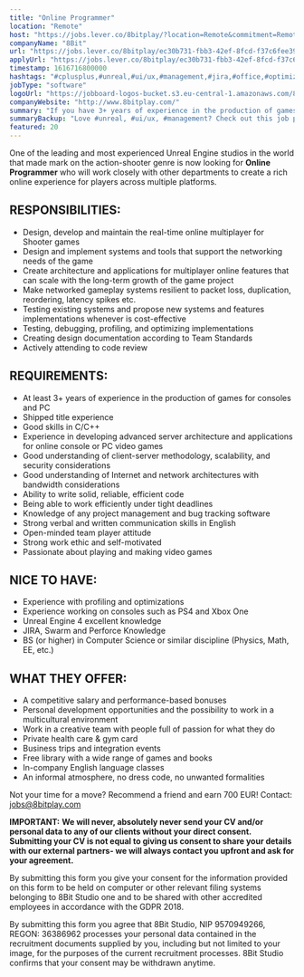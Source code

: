 ```yaml
---
title: "Online Programmer"
location: "Remote"
host: "https://jobs.lever.co/8bitplay/?location=Remote&commitment=Remote"
companyName: "8Bit"
url: "https://jobs.lever.co/8bitplay/ec30b731-fbb3-42ef-8fcd-f37c6fee3988"
applyUrl: "https://jobs.lever.co/8bitplay/ec30b731-fbb3-42ef-8fcd-f37c6fee3988/apply"
timestamp: 1616716800000
hashtags: "#cplusplus,#unreal,#ui/ux,#management,#jira,#office,#optimization,#English"
jobType: "software"
logoUrl: "https://jobboard-logos-bucket.s3.eu-central-1.amazonaws.com/8bit"
companyWebsite: "http://www.8bitplay.com/"
summary: "If you have 3+ years of experience in the production of games for consoles and PC, 8Bit is looking for someone with your knowledge."
summaryBackup: "Love #unreal, #ui/ux, #management? Check out this job post!"
featured: 20
---
```


One of the leading and most experienced Unreal Engine studios in the world that made mark on the action-shooter genre is now looking for **Online Programmer** who will work closely with other departments to create a rich online experience for players across multiple platforms.

## RESPONSIBILITIES:

*   Design, develop and maintain the real-time online multiplayer for Shooter games
*   Design and implement systems and tools that support the networking needs of the game
*   Create architecture and applications for multiplayer online features that can scale with the long-term growth of the game project
*   Make networked gameplay systems resilient to packet loss, duplication, reordering, latency spikes etc.
*   Testing existing systems and propose new systems and features implementations whenever is cost-effective
*   Testing, debugging, profiling, and optimizing implementations
*   Creating design documentation according to Team Standards
*   Actively attending to code review

## REQUIREMENTS:

*   At least 3+ years of experience in the production of games for consoles and PC
*   Shipped title experience
*   Good skills in C/C++
*   Experience in developing advanced server architecture and applications for online console or PC video games
*   Good understanding of client-server methodology, scalability, and security considerations
*   Good understanding of Internet and network architectures with bandwidth considerations
*   Ability to write solid, reliable, efficient code
*   Being able to work efficiently under tight deadlines
*   Knowledge of any project management and bug tracking software
*   Strong verbal and written communication skills in English
*   Open-minded team player attitude
*   Strong work ethic and self-motivated
*   Passionate about playing and making video games

## NICE TO HAVE:

*   Experience with profiling and optimizations
*   Experience working on consoles such as PS4 and Xbox One
*   Unreal Engine 4 excellent knowledge
*   JIRA, Swarm and Perforce Knowledge
*   BS (or higher) in Computer Science or similar discipline (Physics, Math, EE, etc.)

## WHAT THEY OFFER:

*   A competitive salary and performance-based bonuses
*   Personal development opportunities and the possibility to work in a multicultural environment
*   Work in a creative team with people full of passion for what they do
*   Private health care & gym card
*   Business trips and integration events
*   Free library with a wide range of games and books
*   In-company English language classes
*   An informal atmosphere, no dress code, no unwanted formalities

Not your time for a move? Recommend a friend and earn 700 EUR! Contact: jobs@8bitplay.com

**IMPORTANT:** **We will never, absolutely never send your CV and/or personal data to any of our clients without your direct consent. Submitting your CV is not equal to giving us consent to share your details with our external partners- we will always contact you upfront and ask for your agreement.**

By submitting this form you give your consent for the information provided on this form to be held on computer or other relevant filing systems belonging to 8Bit Studio one and to be shared with other accredited employees in accordance with the GDPR 2018.

By submitting this form you agree that 8Bit Studio, NIP 9570949266, REGON: 36386962 processes your personal data contained in the recruitment documents supplied by you, including but not limited to your image, for the purposes of the current recruitment processes. 8Bit Studio confirms that your consent may be withdrawn anytime.
